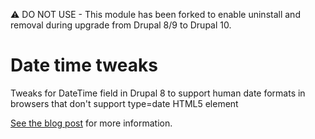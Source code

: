 ⚠️ DO NOT USE - This module has been forked to enable uninstall and removal during upgrade from Drupal 8/9 to Drupal 10.

# Date time tweaks

Tweaks for DateTime field in Drupal 8 to support human date formats in browsers that don't support type=date HTML5 element

[See the blog post](https://www.previousnext.com.au/blog/making-drupal-8-datetime-widgets-use-human-formats) for more information.
